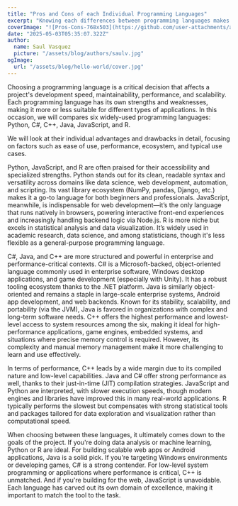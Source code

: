```yaml
---
title: "Pros and Cons of each Individual Programming Languages"
excerpt: "Knowing each differences between programming languages makes it far more superior than just picking a preferible language. Each language have their strong point in comparison to others."
coverImage: "![Pros-Cons-768x503](https://github.com/user-attachments/assets/6d7b28ac-0742-49af-a707-e32396e469f3)"
date: "2025-05-03T05:35:07.322Z"
author:
  name: Saul Vasquez
  picture: "/assets/blog/authors/saulv.jpg"
ogImage:
  url: "/assets/blog/hello-world/cover.jpg"
---
```


Choosing a programming language is a critical decision that affects a project's development speed, maintainability, performance, and scalability. Each programming language has its own strengths and weaknesses, making it more or less suitable for different types of applications. In this occasion, we will compares six widely-used programming languages:
Python, C#, C++, Java, JavaScript, and R.

We will look at their individual advantages and drawbacks in detail, focusing on factors such as ease of use, performance, ecosystem, and typical use cases.

Python, JavaScript, and R are often praised for their accessibility and specialized strengths. Python stands out for its clean, readable syntax and versatility across domains like data science, web development, automation, and scripting. Its vast library ecosystem (NumPy, pandas, Django, etc.) makes it a go-to language for both beginners and professionals. JavaScript, meanwhile, is indispensable for web development—it’s the only language that runs natively in browsers, powering interactive front-end experiences and increasingly handling backend logic via Node.js. R is more niche but excels in statistical analysis and data visualization. It’s widely used in academic research, data science, and among statisticians, though it's less flexible as a general-purpose programming language.

C#, Java, and C++ are more structured and powerful in enterprise and performance-critical contexts. C# is a Microsoft-backed, object-oriented language commonly used in enterprise software, Windows desktop applications, and game development (especially with Unity). It has a robust tooling ecosystem thanks to the .NET platform. Java is similarly object-oriented and remains a staple in large-scale enterprise systems, Android app development, and web backends. Known for its stability, scalability, and portability (via the JVM), Java is favored in organizations with complex and long-term software needs. C++ offers the highest performance and lowest-level access to system resources among the six, making it ideal for high-performance applications, game engines, embedded systems, and situations where precise memory control is required. However, its complexity and manual memory management make it more challenging to learn and use effectively.

In terms of performance, C++ leads by a wide margin due to its compiled nature and low-level capabilities. Java and C# offer strong performance as well, thanks to their just-in-time (JIT) compilation strategies. JavaScript and Python are interpreted, with slower execution speeds, though modern engines and libraries have improved this in many real-world applications. R typically performs the slowest but compensates with strong statistical tools and packages tailored for data exploration and visualization rather than computational speed.

When choosing between these languages, it ultimately comes down to the goals of the project. If you're doing data analysis or machine learning, Python or R are ideal. For building scalable web apps or Android applications, Java is a solid pick. If you're targeting Windows environments or developing games, C# is a strong contender. For low-level system programming or applications where performance is critical, C++ is unmatched. And if you're building for the web, JavaScript is unavoidable. Each language has carved out its own domain of excellence, making it important to match the tool to the task.

